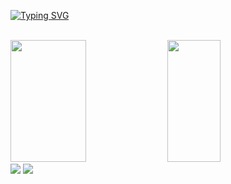 [![Typing SVG](https://readme-typing-svg.herokuapp.com/?color=650098&size=35&center=true&vCenter=true&width=1000&lines=Hello,My+Name+is+Ike+Kenard)](https://git.io/typing-svg)
<div>
  <br/>
  
  <img width="49%" height="195px" src="https://github-readme-stats.vercel.app/api?username=Ikekenard&show_icons=true&count_private=true&hide_border=true&title_color=650098&icon_color=FFBF00&text_color=c9d1d9&bg_color=0d1117" />
  
  <img width="41%" height="195px" src="https://github-readme-stats.vercel.app/api/top-langs/?username=Ikekenard&layout=compact&hide_border=true&title_color=650098&text_color=f5f5f5&bg_color=0d1117&hide=,html,typescript,css,scss,handlebars,php,hack" />
  
  <div>
    <a href="mailto:Ikekenard@gmail.com"><img src="https://img.shields.io/badge/-Gmail-%23333?style=for-the-badge&logo=gmail&logoColor=white" target="_blank"></a>
    <a href="https://www.linkedin.com/in/ike-gabriel-rodrigues-de-kenard-8b520427a/" target="_blank"><img src="https://img.shields.io/badge/-LinkedIn-%230077B5?style=for-the-badge&logo=linkedin&logoColor=white" target="_blank"></a>
  </div>
</div>
